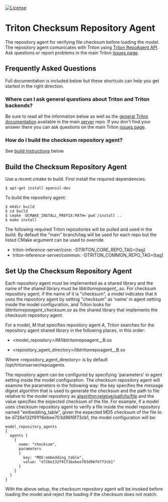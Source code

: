 <!--
# Copyright (c) 2021, NVIDIA CORPORATION. All rights reserved.
#
# Redistribution and use in source and binary forms, with or without
# modification, are permitted provided that the following conditions
# are met:
#  * Redistributions of source code must retain the above copyright
#    notice, this list of conditions and the following disclaimer.
#  * Redistributions in binary form must reproduce the above copyright
#    notice, this list of conditions and the following disclaimer in the
#    documentation and/or other materials provided with the distribution.
#  * Neither the name of NVIDIA CORPORATION nor the names of its
#    contributors may be used to endorse or promote products derived
#    from this software without specific prior written permission.
#
# THIS SOFTWARE IS PROVIDED BY THE COPYRIGHT HOLDERS ``AS IS'' AND ANY
# EXPRESS OR IMPLIED WARRANTIES, INCLUDING, BUT NOT LIMITED TO, THE
# IMPLIED WARRANTIES OF MERCHANTABILITY AND FITNESS FOR A PARTICULAR
# PURPOSE ARE DISCLAIMED.  IN NO EVENT SHALL THE COPYRIGHT OWNER OR
# CONTRIBUTORS BE LIABLE FOR ANY DIRECT, INDIRECT, INCIDENTAL, SPECIAL,
# EXEMPLARY, OR CONSEQUENTIAL DAMAGES (INCLUDING, BUT NOT LIMITED TO,
# PROCUREMENT OF SUBSTITUTE GOODS OR SERVICES; LOSS OF USE, DATA, OR
# PROFITS; OR BUSINESS INTERRUPTION) HOWEVER CAUSED AND ON ANY THEORY
# OF LIABILITY, WHETHER IN CONTRACT, STRICT LIABILITY, OR TORT
# (INCLUDING NEGLIGENCE OR OTHERWISE) ARISING IN ANY WAY OUT OF THE USE
# OF THIS SOFTWARE, EVEN IF ADVISED OF THE POSSIBILITY OF SUCH DAMAGE.
-->

[![License](https://img.shields.io/badge/License-BSD3-lightgrey.svg)](https://opensource.org/licenses/BSD-3-Clause)

# Triton Checksum Repository Agent

The repository agent for verifying file checksum before loading the model.
The repository agent comunicates with Triton using [Triton RepoAgent API](https://github.com/triton-inference-server/core/tree/main/include/triton/core/tritonrepoagent.h).
Ask questions or report problems in the main Triton [issues
page](https://github.com/triton-inference-server/server/issues).

## Frequently Asked Questions

Full documentation is included below but these shortcuts can help you
get started in the right direction.

### Where can I ask general questions about Triton and Triton backends?

Be sure to read all the information below as well as the [general
Triton
documentation](https://github.com/triton-inference-server/server#triton-inference-server)
available in the main
[server](https://github.com/triton-inference-server/server) repo. If
you don't find your answer there you can ask questions on the main
Triton [issues
page](https://github.com/triton-inference-server/server/issues).

### How do I build the checksum repository agent?

See [build instructions](#build-the-checksum-repository-agent) below.

## Build the Checksum Repository Agent

Use a recent cmake to build. First install the required dependencies.

```
$ apt-get install openssl-dev
```

To build the repository agent:

```
$ mkdir build
$ cd build
$ cmake -DCMAKE_INSTALL_PREFIX:PATH=`pwd`/install ..
$ make install
```

The following required Triton repositories will be pulled and used in
the build. By default the "main" branch/tag will be used for each repo
but the listed CMake argument can be used to override.

* triton-inference-server/core: -DTRITON_CORE_REPO_TAG=[tag]
* triton-inference-server/common: -DTRITON_COMMON_REPO_TAG=[tag]

## Set Up the Checksum Repository Agent

Each repository agent must be implemented as a shared library and the name of
the shared library must be *libtritonrepoagent_<repo-agent-name>.so*. For
checksum repository agent, if the name of it is "checksum", a model indicates
that it uses the repository agent by setting "checksum" as 'name' in agent setting
inside the model configuration, and Triton looks for
*libtritonrepoagent_checksum.so* as the shared library that implements
the checksum repository agent.

For a model, *M* that specifies repository agent *A*, Triton searches for the
repository agent shared library in the following places, in this order:

* <model_repository>/M/libtritonrepoagent__B.so

* <repository_agent_directory>/libtritonrepoagent__B.so

Where <repository_agent_directory> is by default /opt/tritonserver/repoagents.

The repository agent can be configured by specifying 'parameters' in agent
setting inside the model configuration. The checksum repository agent will
examine the parameters in the following way: the key specifies the message
digest algorithm that is used to generate the checksum and the path to file
relative to the model repository as <algorithm:relative/path/to/file> and the
value specifies the expected checksum of the file. For example, if a model uses
checksum repository agent to verify a file inside the model repository named
"embedding_table", given the expected MD5 checksum of the file to be
d726e132f91f16ebee703d96f6f73cb1, the model configuration will be:

```
model_repository_agents
{
  agents [
    {
      name: "checksum",
      parameters
      {
        key: "MD5:embedding_table",
        value: "d726e132f91f16ebee703d96f6f73cb1"
      }
    }
  ]
}
```

With the above setup, the checksum repository agent will be invoked before
loading the model and reject the loading if the checksum does not match.
